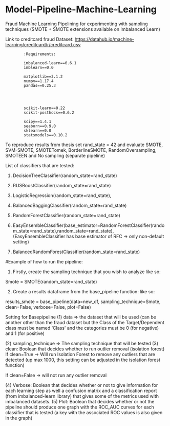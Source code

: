 # Model-Pipeline-Machine-Learning
Fraud Machine Learning Pipelining for experimenting with sampling techniques
(SMOTE + SMOTE extensions available on Imbalanced Learn)

Link to creditcard fraud Dataset:
https://datahub.io/machine-learning/creditcard/r/creditcard.csv

            :Requirements:
            
            imbalanced-learn==0.6.1
            imblearn==0.0
           
            matplotlib==3.1.2
            numpy==1.17.4
            pandas==0.25.3
            

     
          
            scikit-learn==0.22
            scikit-posthocs==0.6.2
            
            scipy==1.4.1
            seaborn==0.9.0
            sklearn==0.0
            statsmodels==0.10.2

To reproduce results from thesis set rand_state = 42
and evaluate SMOTE, SVM-SMOTE, SMOTETomek, BorderlineSMOTE, RandomOversampling, SMOTEEN and No sampling (separate pipeline)

List of classifiers that are tested:

1) DecisionTreeClassifier(random_state=rand_state)

2) RUSBoostClassifier(random_state=rand_state)
3) LogisticRegression(random_state=rand_state),
4) BalancedBaggingClassifier(random_state=rand_state)
5) RandomForestClassifier(random_state=rand_state)
6) EasyEnsembleClassifier(base_estimator=RandomForestClassifier(random_state=rand_state),random_state=rand_state),
(EasyEnsembleClassifier has base estimator of RFC -> only non-default setting)

7) BalancedRandomForestClassifier(random_state=rand_state)


#Example of how to run the pipeline:


1. Firstly, create the sampling technique that you wish to analyze 
like so:

Smote = SMOTE(random_state=rand_state)

2. Create a results dataframe from the base_pipeline function:
like so:

results_smote = base_pipeline(data=new_df, sampling_technique=Smote, clean=False, verbose=False, plot=False)

Setting for Basepipeline
(1) data => the dataset that will be used (can be another other than the fraud dataset but the Class of the Target/Dependent class must be named 'Class'
   and the categories must be 0 (for negative) and 1 (for positive)
   
   
(2) sampling_technique => The sampling technique that will be tested 
(3) clean: Boolean that decides whether to run outlier removal (isolation forest)
 If clean=True -> Will run Isolation Forest to remove any outliers that are detected (up max 1000, this setting can be adjusted in the isolation forest function)
 
 If clean=False -> will not run any outlier removal

(4) Verbose: Boolean that decides whether or not to give information for each learning step as well a confusion matrix and a classification report (from imbalanced-learn library) that gives some of the metrics used with imbalanced datasets.
(5) Plot: Boolean that decides whether or not the pipeline should produce one graph with the ROC_AUC curves for each classifier that is tested (a key with the associated ROC values is also given in the graph)

